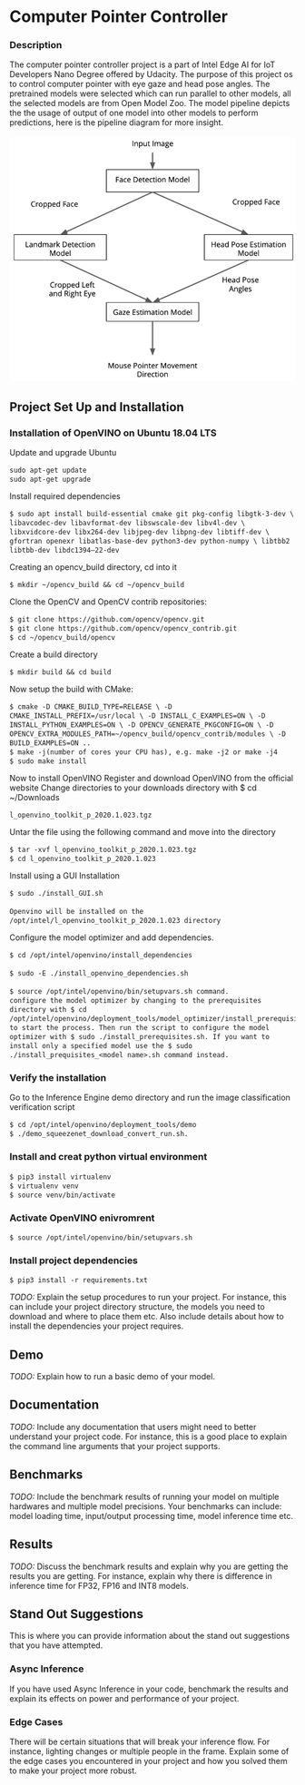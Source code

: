 # Computer Pointer Controller

### Description
The computer pointer controller project is a part of Intel Edge AI for IoT Developers Nano Degree offered by Udacity. The purpose of this project os to control computer pointer with eye gaze and head pose angles. The pretrained models were selected which can run parallel to other models, all the selected models are from Open Model Zoo. The model pipeline depicts the the usage of output of one model into other models to perform predictions, here is the pipeline diagram for more insight. <br><br>
![Pipeline](https://github.com/umair-alam/computer_pointer_controller/blob/master/resources/pipeline.png)

## Project Set Up and Installation

### Installation of OpenVINO on Ubuntu 18.04 LTS

Update and upgrade Ubuntu
~~~
sudo apt-get update
sudo apt-get upgrade
~~~
Install required dependencies
~~~
$ sudo apt install build-essential cmake git pkg-config libgtk-3-dev \ libavcodec-dev libavformat-dev libswscale-dev libv4l-dev \ libxvidcore-dev libx264-dev libjpeg-dev libpng-dev libtiff-dev \ gfortran openexr libatlas-base-dev python3-dev python-numpy \ libtbb2 libtbb-dev libdc1394–22-dev
~~~
Creating an opencv_build directory, cd into it
~~~
$ mkdir ~/opencv_build && cd ~/opencv_build
~~~
Clone the OpenCV and OpenCV contrib repositories:
~~~
$ git clone https://github.com/opencv/opencv.git
$ git clone https://github.com/opencv/opencv_contrib.git
$ cd ~/opencv_build/opencv
~~~
Create a build directory
~~~
$ mkdir build && cd build
~~~
Now setup the build with CMake:
~~~
$ cmake -D CMAKE_BUILD_TYPE=RELEASE \ -D CMAKE_INSTALL_PREFIX=/usr/local \ -D INSTALL_C_EXAMPLES=ON \ -D INSTALL_PYTHON_EXAMPLES=ON \ -D OPENCV_GENERATE_PKGCONFIG=ON \ -D OPENCV_EXTRA_MODULES_PATH=~/opencv_build/opencv_contrib/modules \ -D BUILD_EXAMPLES=ON ..
$ make -j(number of cores your CPU has), e.g. make -j2 or make -j4
$ sudo make install
~~~
Now to install OpenVINO
Register and download OpenVINO from the official website
Change directories to your downloads directory with $ cd ~/Downloads
~~~
l_openvino_toolkit_p_2020.1.023.tgz
~~~
Untar the file using the following command and move into the directory
~~~
$ tar -xvf l_openvino_toolkit_p_2020.1.023.tgz
$ cd l_openvino_toolkit_p_2020.1.023
~~~
Install using a GUI Installation
~~~
$ sudo ./install_GUI.sh

Openvino will be installed on the /opt/intel/l_openvino_toolkit_p_2020.1.023 directory
~~~
Configure the model optimizer and add dependencies.
~~~
$ cd /opt/intel/openvino/install_dependencies

$ sudo -E ./install_openvino_dependencies.sh

$ source /opt/intel/openvino/bin/setupvars.sh command.
configure the model optimizer by changing to the prerequisites directory with $ cd /opt/intel/openvino/deployment_tools/model_optimizer/install_prerequisites to start the process. Then run the script to configure the model optimizer with $ sudo ./install_prerequisites.sh. If you want to install only a specified model use the $ sudo ./install_prequisites_<model name>.sh command instead.
~~~

### Verify the installation

Go to the Inference Engine demo directory and run the image classification verification script
~~~
$ cd /opt/intel/openvino/deployment_tools/demo
$ ./demo_squeezenet_download_convert_run.sh.
~~~

### Install and creat python virtual environment

~~~
$ pip3 install virtualenv
$ virtualenv venv
$ source venv/bin/activate

~~~
### Activate OpenVINO enivromrent 
~~~
$ source /opt/intel/openvino/bin/setupvars.sh
~~~
### Install project dependencies
~~~
$ pip3 install -r requirements.txt
~~~

*TODO:* Explain the setup procedures to run your project. For instance, this can include your project directory structure, the models you need to download and where to place them etc. Also include details about how to install the dependencies your project requires.

## Demo
*TODO:* Explain how to run a basic demo of your model.

## Documentation
*TODO:* Include any documentation that users might need to better understand your project code. For instance, this is a good place to explain the command line arguments that your project supports.

## Benchmarks
*TODO:* Include the benchmark results of running your model on multiple hardwares and multiple model precisions. Your benchmarks can include: model loading time, input/output processing time, model inference time etc.

## Results
*TODO:* Discuss the benchmark results and explain why you are getting the results you are getting. For instance, explain why there is difference in inference time for FP32, FP16 and INT8 models.

## Stand Out Suggestions
This is where you can provide information about the stand out suggestions that you have attempted.

### Async Inference
If you have used Async Inference in your code, benchmark the results and explain its effects on power and performance of your project.

### Edge Cases
There will be certain situations that will break your inference flow. For instance, lighting changes or multiple people in the frame. Explain some of the edge cases you encountered in your project and how you solved them to make your project more robust.
